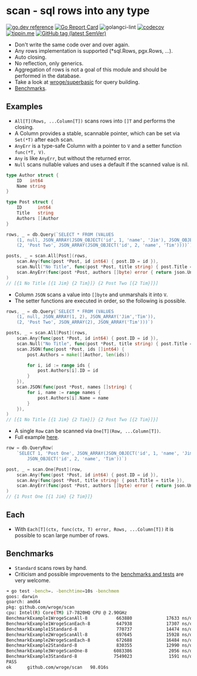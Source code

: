 # scan - sql rows into any type

[![go.dev reference](https://img.shields.io/badge/go.dev-reference-007d9c?logo=go&logoColor=white)](https://pkg.go.dev/github.com/wroge/scan)
[![Go Report Card](https://goreportcard.com/badge/github.com/wroge/scan)](https://goreportcard.com/report/github.com/wroge/scan)
![golangci-lint](https://github.com/wroge/scan/workflows/golangci-lint/badge.svg)
[![codecov](https://codecov.io/gh/wroge/scan/branch/main/graph/badge.svg?token=SBSedMOGHR)](https://codecov.io/gh/wroge/scan)
[![tippin.me](https://badgen.net/badge/%E2%9A%A1%EF%B8%8Ftippin.me/@_wroge/F0918E)](https://tippin.me/@_wroge)
[![GitHub tag (latest SemVer)](https://img.shields.io/github/tag/wroge/scan.svg?style=social)](https://github.com/wroge/scan/tags)

- Don't write the same code over and over again.
- Any rows implementation is supported (*sql.Rows, pgx.Rows, ...).
- Auto closing.
- No reflection, only generics.
- Aggregation of rows is not a goal of this module and should be performed in the database.
- Take a look at [wroge/superbasic](https://github.com/wroge/superbasic) for query building.
- [Benchmarks](#benchmarks).

## Examples

- ```All[T](Rows, ...Column[T])``` scans rows into ```[]T``` and performs the closing.
- A Column provides a stable, scannable pointer, which can be set via ```Set(*T)``` after each scan.
- ```AnyErr``` is a type-safe Column with a pointer to ```V``` and a setter function ```func(*T, V)```.
- ```Any``` is like ```AnyErr```, but without the returned error.
- ```Null``` scans nullable values and uses a default if the scanned value is nil.

```go
type Author struct {
	ID   int64
	Name string
}

type Post struct {
	ID      int64
	Title   string
	Authors []Author
}

rows, _ = db.Query(`SELECT * FROM (VALUES 
	(1, null, JSON_ARRAY(JSON_OBJECT('id', 1, 'name', 'Jim'), JSON_OBJECT('id', 2, 'name', 'Tim'))),
	(2, 'Post Two', JSON_ARRAY(JSON_OBJECT('id', 2, 'name', 'Tim'))))`)

posts, _ = scan.All[Post](rows,
	scan.Any(func(post *Post, id int64) { post.ID = id }),
	scan.Null("No Title", func(post *Post, title string) { post.Title = title }),
	scan.AnyErr(func(post *Post, authors []byte) error { return json.Unmarshal(authors, &post.Authors) }),
)
// [{1 No Title [{1 Jim} {2 Tim}]} {2 Post Two [{2 Tim}]}]
```

- Column ```JSON``` scans a value into ```[]byte``` and unmarshals it into ```V```.
- The setter functions are executed in order, so the following is possible.

```go
rows, _ = db.Query(`SELECT * FROM (VALUES 
	(1, null, JSON_ARRAY(1, 2), JSON_ARRAY('Jim','Tim')),
	(2, 'Post Two', JSON_ARRAY(2), JSON_ARRAY('Tim')))`)

posts, _ = scan.All[Post](rows,
	scan.Any(func(post *Post, id int64) { post.ID = id }),
	scan.Null("No Title", func(post *Post, title string) { post.Title = title }),
	scan.JSON(func(post *Post, ids []int64) {
		post.Authors = make([]Author, len(ids))

		for i, id := range ids {
			post.Authors[i].ID = id
		}
	}),
	scan.JSON(func(post *Post, names []string) {
		for i, name := range names {
			post.Authors[i].Name = name
		}
	}),
)
// [{1 No Title [{1 Jim} {2 Tim}]} {2 Post Two [{2 Tim}]}]
```

- A single ```Row``` can be scanned via ```One[T](Row, ...Column[T])```.
- Full example [here](https://github.com/wroge/scan/blob/main/EXAMPLE.md).

```go
row = db.QueryRow(
	`SELECT 1, 'Post One', JSON_ARRAY(JSON_OBJECT('id', 1, 'name', 'Jim'), 
		JSON_OBJECT('id', 2, 'name', 'Tim'))`)

post, _ = scan.One[Post](row,
	scan.Any(func(post *Post, id int64) { post.ID = id }),
	scan.Any(func(post *Post, title string) { post.Title = title }),
	scan.AnyErr(func(post *Post, authors []byte) error { return json.Unmarshal(authors, &post.Authors) }),
)
// {1 Post One [{1 Jim} {2 Tim}]}
```

## Each

- With ```Each[T](ctx, func(ctx, T) error, Rows, ...Column[T])``` it is possible to scan large number of rows.

## Benchmarks

- ```Standard``` scans rows by hand.
- Criticism and possible improvements to the [benchmarks and tests](https://github.com/wroge/scan/blob/main/scan_test.go) are very welcome.

```sh
➜ go test -bench=. -benchtime=10s -benchmem                                               
goos: darwin
goarch: amd64
pkg: github.com/wroge/scan
cpu: Intel(R) Core(TM) i7-7820HQ CPU @ 2.90GHz
BenchmarkExample1WrogeScanAll-8           663880             17633 ns/op            6984 B/op        139 allocs/op
BenchmarkExample1WrogeScanEach-8          647938             17307 ns/op            7464 B/op        149 allocs/op
BenchmarkExample1Standard-8               770737             14474 ns/op            5576 B/op        112 allocs/op
BenchmarkExample2WrogeScanAll-8           697645             15928 ns/op            9056 B/op        204 allocs/op
BenchmarkExample2WrogeScanEach-8          672688             16484 ns/op            9536 B/op        214 allocs/op
BenchmarkExample2Standard-8               830355             12990 ns/op            9677 B/op        117 allocs/op
BenchmarkExample3WrogeScanOne-8          6083386              2056 ns/op             816 B/op         21 allocs/op
BenchmarkExample3Standard-8              7549023              1591 ns/op             480 B/op         12 allocs/op
PASS
ok      github.com/wroge/scan   98.016s
```